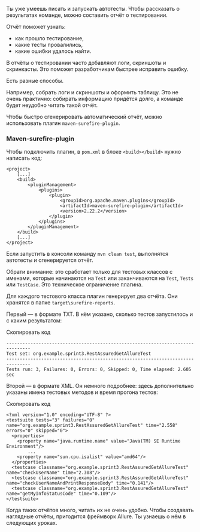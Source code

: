 Ты уже умеешь писать и запускать автотесты. Чтобы рассказать о результатах команде, можно составить отчёт о тестировании.

Отчёт поможет узнать:

- как прошло тестирование,
- какие тесты провалились,
- какие ошибки удалось найти.

В отчёты о тестировании часто добавляют логи, скриншоты и скринкасты. Это поможет разработчикам быстрее исправить ошибку.

Есть разные способы.

Например, собрать логи и скриншоты и оформить таблицу. Это не очень практично: собирать информацию придётся долго, а команде будет неудобно читать такой отчёт.

Чтобы быстро сгенерировать автоматический отчёт, можно использовать плагин `maven-surefire-plugin`.

### Maven-surefire-plugin

Чтобы подключить плагин, в `pom.xml` в блоке `<build></build>` нужно написать код:



```
<project>
    [...]
    <build>
        <pluginManagement>
            <plugins>
                <plugin>
                    <groupId>org.apache.maven.plugins</groupId>
                    <artifactId>maven-surefire-plugin</artifactId>
                    <version>2.22.2</version>
                </plugin>
            </plugins>
        </pluginManagement>
    </build>
    [...]
</project> 
```

Если запустить в консоли команду `mvn clean test`, выполнятся автотесты и сгенерируется отчёт.

Обрати внимание: это сработает только для тестовых классов с именами, которые начинаются на `Test` или заканчиваются на `Test`, `Tests` или `TestCase`. Это техническое ограничение плагина.

Для каждого тестового класса плагин генерирует два отчёта. Они хранятся в папке `target\surefire-reports`.

Первый — в формате TXT. В нём указано, сколько тестов запустилось и с каким результатом:

Скопировать код

```
-------------------------------------------------------------------------------
Test set: org.example.sprint3.RestAssuredGetAllureTest
-------------------------------------------------------------------------------
Tests run: 3, Failures: 0, Errors: 0, Skipped: 0, Time elapsed: 2.605 sec 
```

Второй — в формате XML. Он немного подробнее: здесь дополнительно указаны имена тестовых методов и время прогона тестов:

Скопировать код

```
<?xml version="1.0" encoding="UTF-8" ?>
<testsuite tests="3" failures="0" name="org.example.sprint3.RestAssuredGetAllureTest" time="2.558" errors="0" skipped="0">
  <properties>
    <property name="java.runtime.name" value="Java(TM) SE Runtime Environment"/>
        ...
    <property name="sun.cpu.isalist" value="amd64"/>
  </properties>
  <testcase classname="org.example.sprint3.RestAssuredGetAllureTest" name="checkUserName" time="2.308"/>
  <testcase classname="org.example.sprint3.RestAssuredGetAllureTest" name="checkUserNameAndPrintResponseBody" time="0.141"/>
  <testcase classname="org.example.sprint3.RestAssuredGetAllureTest" name="getMyInfoStatusCode" time="0.109"/>
</testsuite> 
```

Когда таких отчётов много, читать их не очень удобно. Чтобы создавать наглядные отчёты, пригодится фреймворк Allure. Ты узнаешь о нём в следующих уроках.